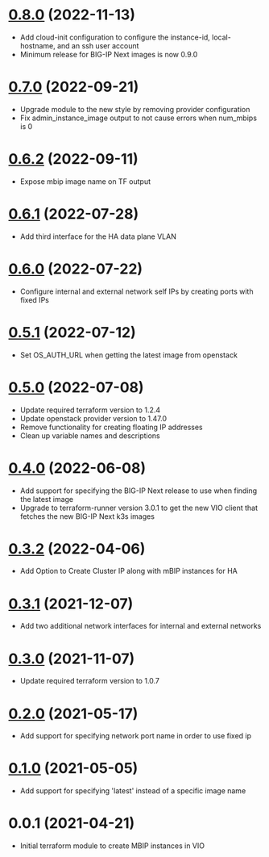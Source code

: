 # [0.8.0](https://gitswarm.f5net.com/terraform/modules/openstack/mbip/-/compare/v0.7.0...v0.8.0) (2022-11-13)
- Add cloud-init configuration to configure the instance-id, local-hostname, and an ssh user account
- Minimum release for BIG-IP Next images is now 0.9.0

# [0.7.0](https://gitswarm.f5net.com/terraform/modules/openstack/mbip/-/compare/v0.6.2...v0.7.0) (2022-09-21)
- Upgrade module to the new style by removing provider configuration
- Fix admin_instance_image output to not cause errors when num_mbips is 0

# [0.6.2](https://gitswarm.f5net.com/terraform/modules/openstack/mbip/-/compare/v0.6.1...v0.6.2) (2022-09-11)
- Expose mbip image name on TF output

# [0.6.1](https://gitswarm.f5net.com/terraform/modules/openstack/mbip/-/compare/v0.6.0...v0.6.1) (2022-07-28)
- Add third interface for the HA data plane VLAN

# [0.6.0](https://gitswarm.f5net.com/terraform/modules/openstack/mbip/-/compare/v0.5.1...v0.6.0) (2022-07-22)
- Configure internal and external network self IPs by creating ports with fixed IPs

# [0.5.1](https://gitswarm.f5net.com/terraform/modules/openstack/mbip/-/compare/v0.5.0...v0.5.1) (2022-07-12)
- Set OS_AUTH_URL when getting the latest image from openstack

# [0.5.0](https://gitswarm.f5net.com/terraform/modules/openstack/mbip/-/compare/v0.4.0...v0.5.0) (2022-07-08)
- Update required terraform version to 1.2.4
- Update openstack provider version to 1.47.0
- Remove functionality for creating floating IP addresses
- Clean up variable names and descriptions

# [0.4.0](https://gitswarm.f5net.com/terraform/modules/openstack/mbip/-/compare/v0.3.2...v0.4.0) (2022-06-08)
- Add support for specifying the BIG-IP Next release to use when finding the latest image
- Upgrade to terraform-runner version 3.0.1 to get the new VIO client that fetches the new BIG-IP Next k3s images

# [0.3.2](https://gitswarm.f5net.com/terraform/modules/openstack/mbip/-/compare/v0.3.1...v0.3.2) (2022-04-06)
- Add Option to Create Cluster IP along with mBIP instances for HA

# [0.3.1](https://gitswarm.f5net.com/terraform/modules/openstack/mbip/-/compare/v0.3.0...v0.3.1) (2021-12-07)
- Add two additional network interfaces for internal and external networks

# [0.3.0](https://gitswarm.f5net.com/terraform/modules/openstack/mbip/-/compare/v0.2.0...v0.3.0) (2021-11-07)
- Update required terraform version to 1.0.7

# [0.2.0](https://gitswarm.f5net.com/terraform/modules/openstack/mbip/-/compare/v0.1.0...v0.2.0) (2021-05-17)
- Add support for specifying network port name in order to use fixed ip

# [0.1.0](https://gitswarm.f5net.com/terraform/modules/openstack/mbip/-/compare/v0.0.1...v0.1.0) (2021-05-05)
- Add support for specifying 'latest' instead of a specific image name

# 0.0.1 (2021-04-21)
- Initial terraform module to create MBIP instances in VIO
